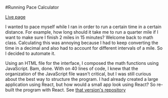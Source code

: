 #Running Pace Calculator

[Live page](https://saanderson1987.github.io/Running-Pace-Calculator)

I wanted to pace myself while I ran in order to run a certain time in a certain distance. For example, how long should it take me to run a quarter mile if I want to make sure I finish 2 miles in 15 minutes? Welcome back to math class. Calculating this was annoying because I had to keep converting the time in a decimal and also had to account for different intervals of a mile. So I decided to automate it.

Using an HTML file for the interface, I composed the math functions using JavaScript. Bam, done. With on 40 lines of code, I knew that the organization of the JavaScript file wasn't critical, but I was still curious about the best way to structure the program. I had already created a large application using React, but how would a small app look using React? So re-built the program with React. See [that version's repository](https://github.com/saanderson1987/Running-Pace-Calculator-with-React)
